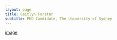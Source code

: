 ```yaml
---
layout: page
title: Caitlyn Forster
subtitle: PhD Candidate, The University of Sydney
---
```

[image](/assets/img/beetle.jpg)

